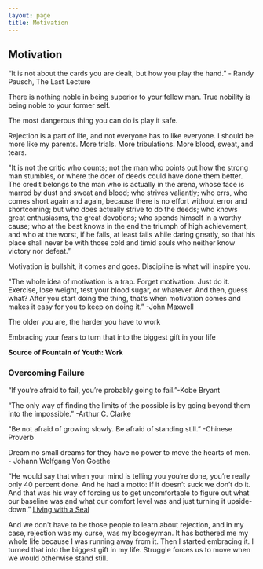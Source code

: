 ```yaml
---
layout: page 
title: Motivation
---
```


## Motivation 

“It is not about the cards you are dealt, but how you play the hand.” - Randy Pausch, The Last Lecture

There is nothing noble in being superior to your fellow man. True nobility is being noble to your former self.

The most dangerous thing you can do is play it safe. 

Rejection is a part of life, and not everyone has to like everyone. I should be more like my parents. More trials. More tribulations.  More blood, sweat, and tears. 

"It is not the critic who counts; not the man who points out how the strong man stumbles, or where the doer of deeds could have done them better. The credit belongs to the man who is actually in the arena, whose face is marred by dust and sweat and blood; who strives valiantly; who errs, who comes short again and again, because there is no effort without error and shortcoming; but who does actually strive to do the deeds; who knows great enthusiasms, the great devotions; who spends himself in a worthy cause; who at the best knows in the end the triumph of high achievement, and who at the worst, if he fails, at least fails while daring greatly, so that his place shall never be with those cold and timid souls who neither know victory nor defeat.”

Motivation is bullshit, it comes and goes. Discipline is what will inspire you.

"The whole idea of motivation is a trap. Forget motivation. Just do it. Exercise, lose weight, test your blood sugar, or whatever. And then, guess what? After you start doing the thing, that’s when motivation comes and makes it easy for you to keep on doing it.” -John Maxwell

The older you are, the harder you have to work

Embracing your fears to turn that into the biggest gift in your life

**Source of Fountain of Youth: Work**


### Overcoming Failure
“If you’re afraid to fail, you’re probably going to fail.”-Kobe Bryant

“The only way of finding the limits of the possible is by going beyond them into the impossible.” -Arthur C. Clarke

"Be not afraid of growing slowly. Be afraid of standing still.” -Chinese Proverb      

Dream no small dreams for they have no power to move the hearts of men. - Johann Wolfgang Von Goethe

“He would say that when your mind is telling you you’re done, you’re really only 40 percent done. And he had a motto: If it doesn’t suck we don’t do it. And that was his way of forcing us to get uncomfortable to figure out what our baseline was and what our comfort level was and just turning it upside-down.” [Living with a Seal](https://www.amazon.com/Living-SEAL-Training-Toughest-Planet/dp/B0176MAG1M)

And we don't have to be those people to learn about rejection, and in my case, rejection was my curse, was my boogeyman. It has bothered me my whole life because I was running away from it. Then I started embracing it. I turned that into the biggest gift in my life.
Struggle forces us to move when we would otherwise stand still.
